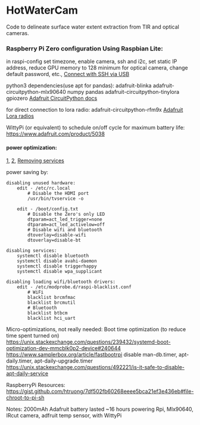 # HotWaterCam
Code to delineate surface water extent extraction from TIR and optical cameras.




### Raspberry Pi Zero configuration Using Raspbian Lite:

in raspi-config set timezone, enable camera, ssh and i2c, set static IP address, reduce GPU memory to 128 minimum for optical camera, change default password, etc., 
[Connect with SSH via USB](https://artivis.github.io/post/2020/pi-zero/)

python3 dependencies(use apt for pandas):
adafruit-blinka adafruit-circuitpython-mlx90640 numpy pandas
adafruit-circuitpython-tinylora
gpiozero
[Adafruit CircuitPython docs](https://learn.adafruit.com/circuitpython-on-raspberrypi-linux/installing-circuitpython-on-raspberry-pi)

for direct connection to lora radio:
adafruit-circuitpython-rfm9x
[Adafruit Lora radios](https://learn.adafruit.com/adafruit-rfm69hcw-and-rfm96-rfm95-rfm98-lora-packet-padio-breakouts/using-the-rfm69-radio)

WittyPi (or equivalent) to schedule on/off cycle for maximum battery life:
https://www.adafruit.com/product/5038

#### power optimization:
[1](https://blues.io/blog/tips-tricks-optimizing-raspberry-pi-power/),
[2](https://raspberry-projects.com/pi/pi-hardware/raspberry-pi-zero/minimising-power-consumption),
[Removing services](https://plone.lucidsolutions.co.nz/hardware/raspberry-pi/3/disable-unwanted-raspbian-services)

power saving by:

    disabling unused hardware:
        edit - /etc/rc.local
            # Disable the HDMI port
            /usr/bin/tvservice -o
            
        edit - /boot/config.txt
            # Disable the Zero's only LED
            dtparam=act_led_trigger=none
            dtparam=act_led_activelow=off
            # Disable wifi and bluetooth
            dtoverlay=disable-wifi
            dtoverlay=disable-bt
            
    disabling services:
        systemctl disable bluetooth
        systemctl disable avahi-daemon
        systemctl disable triggerhappy
        systemctl disable wpa_supplicant     
           
    disabling loading wifi/bluetooth drivers:
        edit - /etc/modprobe.d/raspi-blacklist.conf
            # WiFi
            blacklist brcmfmac
            blacklist brcmutil
            # Bluetooth
            blacklist btbcm
            blacklist hci_uart

Micro-optimizations, not really needed:
Boot time optimization (to reduce time spent turned on)
https://unix.stackexchange.com/questions/239432/systemd-boot-optimization-dev-mmcblk0p2-device#240644
https://www.samplerbox.org/article/fastbootrpi
disable man-db.timer, apt-daily.timer, apt-daily-upgrade.timer
https://unix.stackexchange.com/questions/492221/is-it-safe-to-disable-apt-daily-service


RaspberryPi Resources:
https://gist.github.com/htruong/7df502fb60268eeee5bca21ef3e436eb#file-chroot-to-pi-sh

Notes:
2000mAh Adafruit battery lasted ~16 hours powering Rpi, Mlx90640, IRcut camera, adfruit temp sensor, with WittyPi  
